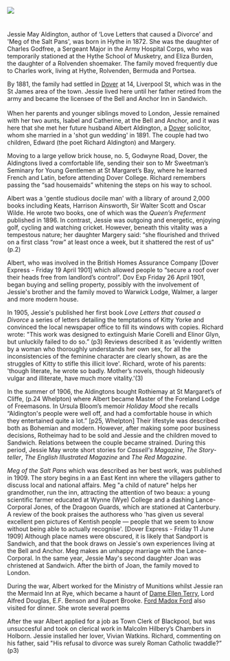 <a href="https://www.kent-maps.online"><img src="https://www.kent-maps.online/juncture/ve-button.png"></a>
<param ve-config title="May Aldington (1872-1954)" author="Michelle Crowther" layout="vtl" banner="https://raw.githubusercontent.com/kent-map/images/main/banners/19c.jpg">

<param ve-entity eid="Q2313624" aliases="Rolvenden">
<param ve-entity eid="Q967166" aliases="Hythe">
<param ve-entity eid="Q26163" aliases="Sandwich">
<param ve-entity eid="Q2551894" aliases="Walmer">
<param ve-entity eid="Q936183" aliases="Tonbridge">
<param ve-entity eid="Q936183" aliases="Tonbridge">
<param ve-entity eid="Q179224" aliases="Dover">

<param ve-map center="Q179224" zoom="10">

#

Jessie May Aldington, author of ‘Love Letters that caused a Divorce’ and 'Meg of the Salt Pans', was born in Hythe in 1872. She was the daughter of Charles Godfree, a Sergeant Major in the Army Hospital Corps, who was temporarily stationed at the Hythe School of Musketry, and Eliza Burden, the daughter of a Rolvenden shoemaker.  The family moved frequently due to Charles work, living at Hythe, Rolvenden, Bermuda and Portsea.
<param ve-image url="https://stor.artstor.org/stor/921dbaac-faac-4fcc-bb1f-4da1329f58cf" label="Hythe School of Musketry" attribution="Invicta Album of Hythe">

By 1881, the family had settled in [Dover](/19c/19c-dover/) at 14, Liverpool St, which was in the St James area of the town. Jessie lived here until her father retired from the army and became the licensee of the Bell and Anchor Inn in Sandwich.
<br><br>
When her parents and younger siblings moved to London, Jessie remained with her two aunts, Isabel and Catherine, at the Bell and Anchor, and it was here that she met her future husband Albert Aldington, a [Dover](/19c/19c-dover/)  solicitor, whom she married in a 'shot gun wedding' in 1891. The couple had two children, Edward (the poet Richard Aldington) and Margery.
<param ve-map center="Q179224" zoom="10">

Moving to a large yellow brick house, no. 5, Godwyne Road, Dover, the Aldingtons lived a comfortable life, sending their son to Mr Sweetman’s Seminary for Young Gentlemen at St Margaret’s Bay, where he learned French and Latin, before attending Dover College. Richard remembers passing the “sad housemaids” whitening the steps on his way to school.

Albert was a 'gentle studious docile man' with a library of around 2,000 books including Keats, Harrison Ainsworth, Sir Walter Scott and Oscar Wilde. He wrote two books, one of which was the _Queen’s Preferment_ published in 1896. In contrast, Jessie was outgoing and energetic, enjoying golf, cycling and watching cricket. However, beneath this vitality was a tempestous nature;  her daughter Margery said:  “she flourished and thrived on a first class “row” at least once a week, but it shattered the rest of us” (p.2) 

Albert, who was involved in the British Homes Assurance Company [Dover Express - Friday 19 April 1901] which allowed people to “secure a roof over their heads free from landlord’s control”. Dov Exp Friday 26 April 1901, began buying and selling property, possibly with the involvement of Jessie's brother and the family moved to Warwick Lodge, Walmer, a larger and more modern house. 

In 1905, Jessie's published her first book _Love Letters that caused a Divorce_ a series of letters detailing the temptations of Kitty Yorke and convinced the local newspaper office to fill its windows with copies. Richard wrote: "This work was designed to extinguish Marie Corelli and Elinor Glyn, but unluckily failed to do so.” (p3) Reviews described it as 'evidently written by a woman who thoroughly understands her own sex, for all the inconsistencies of the feminine character are clearly shown, as are the struggles of Kitty to stifle this illicit love'. Richard, wrote of his parents: 'though literate, he wrote so badly. Mother’s novels, though hideously vulgar and illiterate, have much more vitality.'(3)

In the summer of 1906, the Aldingtons bought Rothiemay at St Margaret’s of Cliffe, (p.24 Whelpton) where Albert became Master of the Foreland Lodge of Freemasons. In Ursula Bloom’s memoir _Holiday Mood_ she recalls “Aldington's people were well off, and had a comfortable house in which they entertained quite a lot.” [p25, Whelpton] Their lifestyle was described both as Bohemian and modern. However, after making some poor business decisions, Rotheimay had to be sold and Jessie and the children moved to Sandwich. Relations between the couple became strained. During this period, Jessie May wrote short stories for _Cassell's Magazine_, _The Story-teller_, _The English Illustrated Magazine_ and _The Red Magazine_.

 _Meg of the Salt Pans_ which was described as her best work, was published in 1909. The story begins in a an East Kent inn where the villagers gather to discuss local and national affairs.  Meg "a child of nature" helps her grandmother, run the inn, attracting the attention of two beaux: a young scientific farmer educated at Wynne (Wye) College and a dashing Lance-Corporal Jones, of the Dragoon Guards, which are stationed at Canterbury. A review of the book praises the authoress who 'has given us several excellent pen pictures of Kentish people — people that we seem to know without being able to actually recognise'. [Dover Express - Friday 11 June 1909] Although place names were obscured, it is likely that Sandport is Sandwich, and that the book draws on Jessie's own experiences living at the Bell and Anchor. Meg makes an unhappy marriage with the Lance-Corporal. In the same year, Jessie May's second daughter Joan was christened at Sandwich. After the birth of Joan, the family moved to London. 
 
During the war, Albert worked for the Ministry of Munitions whilst Jessie ran the Mermaid Inn at Rye, which became a haunt of [Dame Ellen Terry](/20c/20c-terry-biography), Lord Alfred Douglas, E.F. Benson and Rupert Brooke. [Ford Madox Ford](/20c/20c-fordmadoxford-biography/) also visited for dinner. She wrote several poems

After the war Albert applied for a job as Town Clerk of Blackpool, but was unsuccesful and took on clerical work in Malcolm Hilbery’s Chambers in Holborn. Jessie installed her lover, Vivian Watkins. Richard, commenting on his father, said "His refusal to divorce was surely Roman Catholic twaddle?” (p3)




